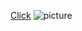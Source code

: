 [Click](https://github.com/Baldeepsingh9313)
![picture](https://www.google.com/imgres?imgurl=https%3A%2F%2Fupload.wikimedia.org%2Fwikipedia%2Fcommons%2Fthumb%2F7%2F73%2FLion_waiting_in_Namibia.jpg%2F1200px-Lion_waiting_in_Namibia.jpg&imgrefurl=https%3A%2F%2Fen.wikipedia.org%2Fwiki%2FLion&tbnid=l216nide2L0TEM&vet=12ahUKEwj3-bWGte76AhU3_zgGHZScASAQMygAegUIARDdAQ..i&docid=0P9ZPIi_HU4dMM&w=1200&h=900&q=lion&ved=2ahUKEwj3-bWGte76AhU3_zgGHZScASAQMygAegUIARDdAQ)
